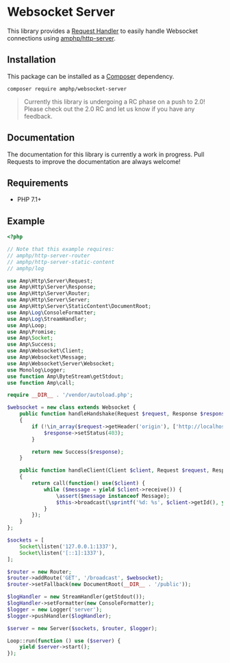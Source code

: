 # Websocket Server

This library provides a [Request Handler](https://amphp.org/http-server/classes/request-handler) to easily handle Websocket 
connections using [amphp/http-server](https://github.com/amphp/http-server).

## Installation

This package can be installed as a [Composer](https://getcomposer.org) dependency.

```
composer require amphp/websocket-server
```

> Currently this library is undergoing a RC phase on a push to 2.0! Please check out the 2.0 RC and let us know if you have any feedback.

## Documentation

The documentation for this library is currently a work in progress. Pull Requests to improve the documentation 
are always welcome!

## Requirements

- PHP 7.1+

## Example

```php
<?php

// Note that this example requires:
// amphp/http-server-router
// amphp/http-server-static-content
// amphp/log

use Amp\Http\Server\Request;
use Amp\Http\Server\Response;
use Amp\Http\Server\Router;
use Amp\Http\Server\Server;
use Amp\Http\Server\StaticContent\DocumentRoot;
use Amp\Log\ConsoleFormatter;
use Amp\Log\StreamHandler;
use Amp\Loop;
use Amp\Promise;
use Amp\Socket;
use Amp\Success;
use Amp\Websocket\Client;
use Amp\Websocket\Message;
use Amp\Websocket\Server\Websocket;
use Monolog\Logger;
use function Amp\ByteStream\getStdout;
use function Amp\call;

require __DIR__ . '/vendor/autoload.php';

$websocket = new class extends Websocket {
    public function handleHandshake(Request $request, Response $response): Promise
    {
        if (!\in_array($request->getHeader('origin'), ['http://localhost:1337', 'http://127.0.0.1:1337', 'http://[::1]:1337'], true)) {
            $response->setStatus(403);
        }

        return new Success($response);
    }

    public function handleClient(Client $client, Request $request, Response $response): Promise
    {
        return call(function() use($client) {
            while ($message = yield $client->receive()) {
                \assert($message instanceof Message);
                $this->broadcast(\sprintf('%d: %s', $client->getId(), yield $message->buffer()));
            }
        });  
    }
};

$sockets = [
    Socket\listen('127.0.0.1:1337'),
    Socket\listen('[::1]:1337'),
];

$router = new Router;
$router->addRoute('GET', '/broadcast', $websocket);
$router->setFallback(new DocumentRoot(__DIR__ . '/public'));

$logHandler = new StreamHandler(getStdout());
$logHandler->setFormatter(new ConsoleFormatter);
$logger = new Logger('server');
$logger->pushHandler($logHandler);

$server = new Server($sockets, $router, $logger);

Loop::run(function () use ($server) {
    yield $server->start();
});
```
